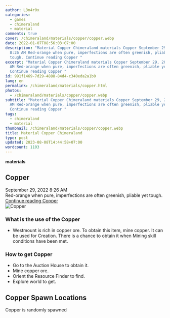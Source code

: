 ```yaml
---
author: L3n4r0x
categories:
  - games
  - chimeraland
  - material
comments: true
cover: /chimeraland/materials/copper/copper.webp
date: 2022-01-07T08:56:03+07:00
description: "Material Copper Chimeraland materials Copper September 29, 2022
  8:26 AM Red-orange when pure, imperfections are often greenish, pliable yet
  tough. Continue reading Copper "
excerpt: "Material Copper Chimeraland materials Copper September 29, 2022 8:26
  AM Red-orange when pure, imperfections are often greenish, pliable yet tough.
  Continue reading Copper "
id: 991f1469-7d29-4888-84d4-c340eda2a1b0
lang: en
permalink: /chimeraland/materials/copper.html
photos:
  - /chimeraland/materials/copper/copper.webp
subtitle: "Material Copper Chimeraland materials Copper September 29, 2022 8:26
  AM Red-orange when pure, imperfections are often greenish, pliable yet tough.
  Continue reading Copper "
tags:
  - chimeraland
  - material
thumbnail: /chimeraland/materials/copper/copper.webp
title: Material Copper Chimeraland
type: post
updated: 2023-08-08T14:44:58+07:00
wordcount: 1103
---
```


<link
  rel="stylesheet"
  href="https://rawcdn.githack.com/dimaslanjaka/Web-Manajemen/870a349/css/bootstrap-5-3-0-alpha3-wrapper.css"
/>
<section id="bootstrap-wrapper">
  <div data-bs-theme="dark">
    <div
      class="row g-0 border rounded overflow-hidden flex-md-row mb-4 shadow-sm position-relative bg-dark text-light"
    >
      <div class="col p-4 d-flex flex-column position-static">
        <strong class="d-inline-block mb-2 text-success">materials</strong>
        <h2 class="mb-0">Copper</h2>
        <div class="mb-1 text-muted">September 29, 2022 8:26 AM</div>
        <div class="mb-2 border p-1">
          Red-orange when pure, imperfections are often greenish, pliable yet
          tough.
        </div>
        <a
          href="/chimeraland/materials/copper.html"
          class="stretched-link d-none text-primary"
          >Continue reading Copper</a
        >
      </div>
      <div class="col-auto d-none d-md-block d-lg-block">
        <img
          src="https://www.webmanajemen.com/chimeraland/materials/copper/copper.webp"
          alt="Copper"
        />
      </div>
    </div>
    <div class="row">
      <div class="col-lg-6 col-12 mb-2">
        <div class="card">
          <div class="card-body">
            <h3 class="card-title">What is the use of the Copper</h3>
            <div class="card-text">
              <ul>
                <li>
                  Westmount is rich in copper ore. To obtain this item, mine
                  copper. It can be used for Creation. There is a chance to
                  obtain it when Mining skill conditions have been met.
                </li>
              </ul>
            </div>
          </div>
        </div>
      </div>
      <div class="col-lg-6 col-12 mb-2">
        <div class="card">
          <div class="card-body">
            <h3 class="card-title">How to get Copper</h3>
            <div class="card-text">
              <ul>
                <li>Go to the Auction House to obtain it.</li>
                <li>Mine copper ore.</li>
                <li>Orient the Resource Finder to find.</li>
                <li>Explore world to get.</li>
              </ul>
            </div>
          </div>
        </div>
      </div>
      <div class="col-12 mb-2">
        <h2>Copper Spawn Locations</h2>
        <p>Copper is randomly spawned</p>
      </div>
    </div>
  </div>
</section>
